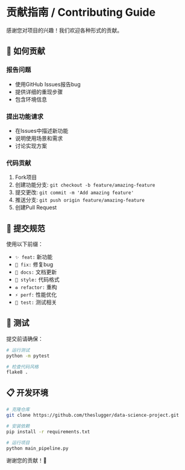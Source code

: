 # 贡献指南 / Contributing Guide

感谢您对项目的兴趣！我们欢迎各种形式的贡献。

## 🤝 如何贡献

### 报告问题
- 使用GitHub Issues报告bug
- 提供详细的重现步骤
- 包含环境信息

### 提出功能请求
- 在Issues中描述新功能
- 说明使用场景和需求
- 讨论实现方案

### 代码贡献
1. Fork项目
2. 创建功能分支: `git checkout -b feature/amazing-feature`
3. 提交更改: `git commit -m 'Add amazing feature'`
4. 推送分支: `git push origin feature/amazing-feature`
5. 创建Pull Request

## 📝 提交规范

使用以下前缀：
- `✨ feat:` 新功能
- `🐛 fix:` 修复bug
- `📝 docs:` 文档更新
- `🎨 style:` 代码格式
- `♻️ refactor:` 重构
- `⚡ perf:` 性能优化
- `🧪 test:` 测试相关

## 🧪 测试

提交前请确保：
```bash
# 运行测试
python -m pytest

# 检查代码风格
flake8 .
```

## 📋 开发环境

```bash
# 克隆仓库
git clone https://github.com/theslugger/data-science-project.git

# 安装依赖
pip install -r requirements.txt

# 运行项目
python main_pipeline.py
```

谢谢您的贡献！🙏 
